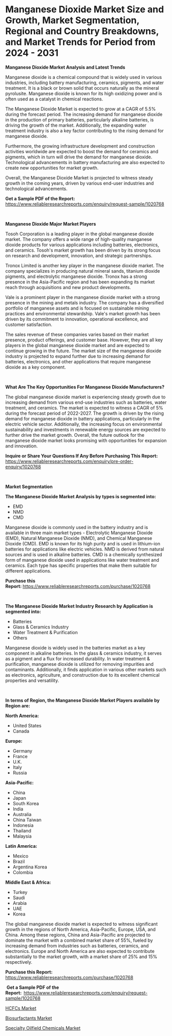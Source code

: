<p><h1>Manganese Dioxide Market Size and Growth, Market Segmentation, Regional and Country Breakdowns, and Market Trends for Period from 2024 -  2031</h1></p><p><strong>Manganese Dioxide Market Analysis and Latest Trends</strong></p>
<p><p>Manganese dioxide is a chemical compound that is widely used in various industries, including battery manufacturing, ceramics, pigments, and water treatment. It is a black or brown solid that occurs naturally as the mineral pyrolusite. Manganese dioxide is known for its high oxidizing power and is often used as a catalyst in chemical reactions.</p><p>The Manganese Dioxide Market is expected to grow at a CAGR of 5.5% during the forecast period. The increasing demand for manganese dioxide in the production of primary batteries, particularly alkaline batteries, is driving the growth of the market. Additionally, the expanding water treatment industry is also a key factor contributing to the rising demand for manganese dioxide.</p><p>Furthermore, the growing infrastructure development and construction activities worldwide are expected to boost the demand for ceramics and pigments, which in turn will drive the demand for manganese dioxide. Technological advancements in battery manufacturing are also expected to create new opportunities for market growth.</p><p>Overall, the Manganese Dioxide Market is projected to witness steady growth in the coming years, driven by various end-user industries and technological advancements.</p></p>
<p><strong>Get a Sample PDF of the Report:&nbsp;</strong> <a href="https://www.reliableresearchreports.com/enquiry/request-sample/1020768">https://www.reliableresearchreports.com/enquiry/request-sample/1020768</a></p>
<p>&nbsp;</p>
<p><strong>Manganese Dioxide Major Market Players</strong></p>
<p><p>Tosoh Corporation is a leading player in the global manganese dioxide market. The company offers a wide range of high-quality manganese dioxide products for various applications including batteries, electronics, and ceramics. Tosoh's market growth has been driven by its strong focus on research and development, innovation, and strategic partnerships.</p><p>Tronox Limited is another key player in the manganese dioxide market. The company specializes in producing natural mineral sands, titanium dioxide pigments, and electrolytic manganese dioxide. Tronox has a strong presence in the Asia-Pacific region and has been expanding its market reach through acquisitions and new product developments.</p><p>Vale is a prominent player in the manganese dioxide market with a strong presence in the mining and metals industry. The company has a diversified portfolio of manganese assets and is focused on sustainable mining practices and environmental stewardship. Vale's market growth has been driven by its commitment to innovation, operational excellence, and customer satisfaction.</p><p>The sales revenue of these companies varies based on their market presence, product offerings, and customer base. However, they are all key players in the global manganese dioxide market and are expected to continue growing in the future. The market size of the manganese dioxide industry is projected to expand further due to increasing demand for batteries, electronics, and other applications that require manganese dioxide as a key component.</p></p>
<p>&nbsp;</p>
<p><strong>What Are The Key Opportunities For Manganese Dioxide Manufacturers?</strong></p>
<p><p>The global manganese dioxide market is experiencing steady growth due to increasing demand from various end-use industries such as batteries, water treatment, and ceramics. The market is expected to witness a CAGR of 5% during the forecast period of 2022-2027. The growth is driven by the rising demand for manganese dioxide in battery applications, particularly in the electric vehicle sector. Additionally, the increasing focus on environmental sustainability and investments in renewable energy sources are expected to further drive the market growth. Overall, the future outlook for the manganese dioxide market looks promising with opportunities for expansion and innovation.</p></p>
<p><strong>Inquire or Share Your Questions If Any Before Purchasing This Report:</strong> <a href="https://www.reliableresearchreports.com/enquiry/pre-order-enquiry/1020768">https://www.reliableresearchreports.com/enquiry/pre-order-enquiry/1020768</a></p>
<p>&nbsp;</p>
<p><strong>Market Segmentation</strong></p>
<p><strong>The Manganese Dioxide Market Analysis by types is segmented into:</strong></p>
<p><ul><li>EMD</li><li>NMD</li><li>CMD</li></ul></p>
<p><p>Manganese dioxide is commonly used in the battery industry and is available in three main market types - Electrolytic Manganese Dioxide (EMD), Natural Manganese Dioxide (NMD), and Chemical Manganese Dioxide (CMD). EMD is known for its high purity and is used in lithium-ion batteries for applications like electric vehicles. NMD is derived from natural sources and is used in alkaline batteries. CMD is a chemically synthesized form of manganese dioxide used in applications like water treatment and ceramics. Each type has specific properties that make them suitable for different applications.</p></p>
<p><strong>Purchase this Report:&nbsp;</strong><a href="https://www.reliableresearchreports.com/purchase/1020768">https://www.reliableresearchreports.com/purchase/1020768</a></p>
<p>&nbsp;</p>
<p><strong>The Manganese Dioxide Market Industry Research by Application is segmented into:</strong></p>
<p><ul><li>Batteries</li><li>Glass & Ceramics Industry</li><li>Water Treatment & Purification</li><li>Others</li></ul></p>
<p><p>Manganese dioxide is widely used in the batteries market as a key component in alkaline batteries. In the glass & ceramics industry, it serves as a pigment and a flux for increased durability. In water treatment & purification, manganese dioxide is utilized for removing impurities and contaminants. Additionally, it finds application in various other markets such as electronics, agriculture, and construction due to its excellent chemical properties and versatility.</p></p>
<p>&nbsp;</p>
<p><strong>In terms of Region, the Manganese Dioxide Market Players available by Region are:</strong></p>
<p>
    <p> <strong> North America: </strong>
        <ul>
            <li>United States</li>
            <li>Canada</li>
        </ul>
        </p> 
    <p> <strong> Europe: </strong>
        <ul>
            <li>Germany</li>
            <li>France</li>
            <li>U.K.</li>
            <li>Italy</li>
            <li>Russia</li>
        </ul>
        </p> 
    <p> <strong> Asia-Pacific: </strong>
        <ul>
            <li>China</li>
            <li>Japan</li>
            <li>South Korea</li>
            <li>India</li>
            <li>Australia</li>
            <li>China Taiwan</li>
            <li>Indonesia</li>
            <li>Thailand</li>
            <li>Malaysia</li>
        </ul>
        </p> 
    <p> <strong> Latin America: </strong>
        <ul>
            <li>Mexico</li>
            <li>Brazil</li>
            <li>Argentina Korea</li>
            <li>Colombia</li>
        </ul>
        </p> 
    <p> <strong> Middle East & Africa: </strong>
        <ul>
            <li>Turkey</li>
            <li>Saudi</li>
            <li>Arabia</li>
            <li>UAE</li>
            <li>Korea</li>
        </ul>
    </p>
    </p>
<p><p>The global manganese dioxide market is expected to witness significant growth in the regions of North America, Asia-Pacific, Europe, USA, and China. Among these regions, China and Asia-Pacific are projected to dominate the market with a combined market share of 55%, fueled by increasing demand from industries such as batteries, ceramics, and electronics. Europe and North America are also expected to contribute substantially to the market growth, with a market share of 25% and 15% respectively.</p></p>
<p><strong>Purchase this Report: </strong><a href="https://www.reliableresearchreports.com/purchase/1020768">https://www.reliableresearchreports.com/purchase/1020768</a></p>
<p>&nbsp;<strong>Get a Sample PDF of the Report:&nbsp;&nbsp;</strong><a href="https://www.reliableresearchreports.com/enquiry/request-sample/1020768">https://www.reliableresearchreports.com/enquiry/request-sample/1020768</a></p>
<p><strong></strong></p>
<p><p><a href="https://github.com/bmorecock/Market-Research-Report-List-2/blob/main/hcfcs-market.md">HCFCs Market</a></p><p><a href="https://github.com/jsmusil/Market-Research-Report-List-2/blob/main/biosurfactants-market.md">Biosurfactants Market</a></p><p><a href="https://github.com/yemakinde/Market-Research-Report-List-1/blob/main/specialty-oilfield-chemicals-market.md">Specialty Oilfield Chemicals Market</a></p></p>